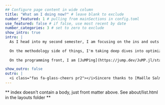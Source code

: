 ```yaml
---
## Configure page content in wide column
title: "What am I doing now?" # leave blank to exclude
number_featured: 1 # pulling from mainSections in config.toml
use_featured: false # if false, use most recent by date
number_categories: 3 # set to zero to exclude
show_intro: true
intro: |
  As I head into my second semester, I am focusing on the ins and outs of electricity markets in the US and they are regulated. The goal is to understand the challenges of ensuring the grid remains flexible and reliable in the face of new technology, new regulation and higher penetration of variable renewable energy. 
  
  On the methodology side of things, I'm taking deep dives into optimization theory and stochastic processes. The former is necessary to model sequential decision-making processes in the search for the optimal policy. The latter is crucial to understand and model the uncertainty we must deal with when making decisions.
  
  On the programming front, I am [JuMPing](https://jump.dev/JuMP.jl/stable/) on the [Julia Language](https://julialang.org/) bandwagon.

show_outro: false
outro: |
  <i class="fas fa-glass-cheers pr2"></i>Sincere thanks to [Maëlle Salmon](https://masalmon.eu/) for her help naming this Hugo theme!
---
```


** index doesn't contain a body, just front matter above.
See about/list.html in the layouts folder **